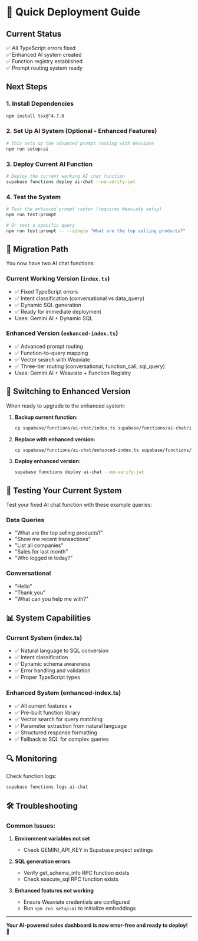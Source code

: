 # 🚀 Quick Deployment Guide

## Current Status

✅ All TypeScript errors fixed\
✅ Enhanced AI system created\
✅ Function registry established\
✅ Prompt routing system ready

## Next Steps

### 1. Install Dependencies

```bash
npm install tsx@^4.7.0
```

### 2. Set Up AI System (Optional - Enhanced Features)

```bash
# This sets up the advanced prompt routing with Weaviate
npm run setup:ai
```

### 3. Deploy Current AI Function

```bash
# Deploy the current working AI chat function
supabase functions deploy ai-chat --no-verify-jwt
```

### 4. Test the System

```bash
# Test the enhanced prompt router (requires Weaviate setup)
npm run test:prompt

# Or test a specific query
npm run test:prompt -- --single "What are the top selling products?"
```

## 🔄 Migration Path

You now have two AI chat functions:

### Current Working Version (`index.ts`)

- ✅ Fixed TypeScript errors
- ✅ Intent classification (conversational vs data_query)
- ✅ Dynamic SQL generation
- ✅ Ready for immediate deployment
- Uses: Gemini AI + Dynamic SQL

### Enhanced Version (`enhanced-index.ts`)

- ✅ Advanced prompt routing
- ✅ Function-to-query mapping
- ✅ Vector search with Weaviate
- ✅ Three-tier routing (conversational, function_call, sql_query)
- Uses: Gemini AI + Weaviate + Function Registry

## 🔧 Switching to Enhanced Version

When ready to upgrade to the enhanced system:

1. **Backup current function:**
   ```bash
   cp supabase/functions/ai-chat/index.ts supabase/functions/ai-chat/index.backup.ts
   ```

2. **Replace with enhanced version:**
   ```bash
   cp supabase/functions/ai-chat/enhanced-index.ts supabase/functions/ai-chat/index.ts
   ```

3. **Deploy enhanced version:**
   ```bash
   supabase functions deploy ai-chat --no-verify-jwt
   ```

## 🧪 Testing Your Current System

Test your fixed AI chat function with these example queries:

### Data Queries

- "What are the top selling products?"
- "Show me recent transactions"
- "List all companies"
- "Sales for last month"
- "Who logged in today?"

### Conversational

- "Hello"
- "Thank you"
- "What can you help me with?"

## 📊 System Capabilities

### Current System (index.ts)

- ✅ Natural language to SQL conversion
- ✅ Intent classification
- ✅ Dynamic schema awareness
- ✅ Error handling and validation
- ✅ Proper TypeScript types

### Enhanced System (enhanced-index.ts)

- ✅ All current features +
- ✅ Pre-built function library
- ✅ Vector search for query matching
- ✅ Parameter extraction from natural language
- ✅ Structured response formatting
- ✅ Fallback to SQL for complex queries

## 🔍 Monitoring

Check function logs:

```bash
supabase functions logs ai-chat
```

## 🛠️ Troubleshooting

### Common Issues:

1. **Environment variables not set**
   - Check GEMINI_API_KEY in Supabase project settings

2. **SQL generation errors**
   - Verify get_schema_info RPC function exists
   - Check execute_sql RPC function exists

3. **Enhanced features not working**
   - Ensure Weaviate credentials are configured
   - Run `npm run setup:ai` to initialize embeddings

---

**Your AI-powered sales dashboard is now error-free and ready to deploy! 🎉**
